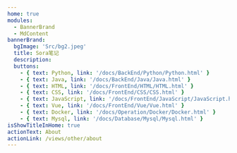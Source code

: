 ```yaml
---
home: true
modules:
  - BannerBrand
  - MdContent
bannerBrand:
  bgImage: 'Src/bg2.jpeg'
  title: Sora笔记
  description: 
  buttons:
    - { text: Python, link: '/docs/BackEnd/Python/Python.html' }
    - { text: Java, link: '/docs/BackEnd/Java/Java.html' }
    - { text: HTML, link: '/docs/FrontEnd/HTML/HTML.html' }
    - { text: CSS, link: '/docs/FrontEnd/CSS/CSS.html' }
    - { text: JavaScript, link: '/docs/FrontEnd/JavaScript/JavaScript.html' }
    - { text: Vue, link: '/docs/FrontEnd/Vue/Vue.html' }
    - { text: Docker, link: '/docs/Operation/Docker/Docker.html' }
    - { text: Mysql, link: '/docs/Database/Mysql/Mysql.html' }
isShowTitleInHome: true
actionText: About
actionLink: /views/other/about  
---
```


